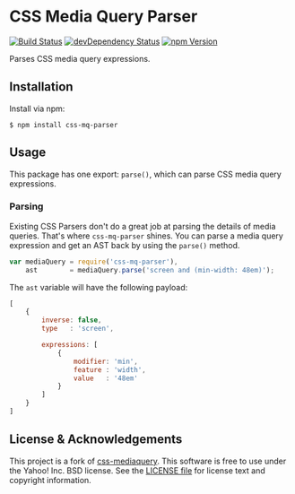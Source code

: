CSS Media Query Parser
===============

[![Build Status](https://travis-ci.org/cvrebert/css-mq-parser.png?branch=master)](https://travis-ci.org/cvrebert/css-mq-parser)
[![devDependency Status](https://img.shields.io/david/dev/cvrebert/css-mq-parser.svg)](https://david-dm.org/cvrebert/css-mq-parser#info=devDependencies)
[![npm Version](https://badge.fury.io/js/css-mq-parser.png)](https://npmjs.org/package/css-mq-parser)

Parses CSS media query expressions.

Installation
------------

Install via npm:

```shell
$ npm install css-mq-parser
```

Usage
-----

This package has one export: `parse()`, which can parse CSS media
query expressions.

### Parsing

Existing CSS Parsers don't do a great job at parsing the details of media
queries. That's where `css-mq-parser` shines. You can parse a media query
expression and get an AST back by using the `parse()` method.

```javascript
var mediaQuery = require('css-mq-parser'),
    ast        = mediaQuery.parse('screen and (min-width: 48em)');
```

The `ast` variable will have the following payload:

```javascript
[
    {
        inverse: false,
        type   : 'screen',

        expressions: [
            {
                modifier: 'min',
                feature : 'width',
                value   : '48em'
            }
        ]
    }
]
```


License & Acknowledgements
-------

This project is a fork of [css-mediaquery](https://www.npmjs.com/package/css-mediaquery).
This software is free to use under the Yahoo! Inc. BSD license.
See the [LICENSE file](https://github.com/cvrebert/css-mq-parser/blob/master/LICENSE.txt) for license text and copyright information.
